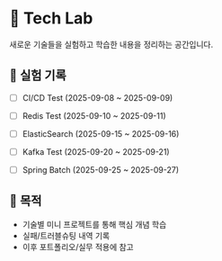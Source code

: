 # 🧪 Tech Lab
새로운 기술들을 실험하고 학습한 내용을 정리하는 공간입니다.  

## 📂 실험 기록

- [ ] CI/CD Test (2025-09-08 ~ 2025-09-09)
- [ ] Redis Test (2025-09-10 ~ 2025-09-11)
- [ ] ElasticSearch (2025-09-15 ~ 2025-09-16)
- [ ] Kafka Test (2025-09-20 ~ 2025-09-21)
- [ ] Spring Batch (2025-09-25 ~ 2025-09-27)


## 🚀 목적
- 기술별 미니 프로젝트를 통해 핵심 개념 학습
- 실패/트러블슈팅 내역 기록
- 이후 포트폴리오/실무 적용에 참고

